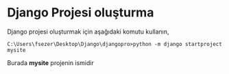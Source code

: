 # Django Projesi oluşturma
Django projesi oluşturmak için aşağıdaki komutu kullanın,
```console
C:\Users\fsezer\Desktop\Django\djangopro>python -m django startproject mysite
```
Burada **mysite** projenin ismidir
